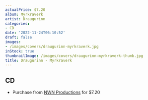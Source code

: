 ```yaml
---
actualPrice: $7.20
album: Myrkraverk
artist: Draugurinn
categories:
- CD
date: '2022-11-24T06:10:52'
draft: false
images:
- /images/covers/draugurinn-myrkraverk.jpg
inStock: true
thumbnailImage: /images/covers/draugurinn-myrkraverk-thumb.jpg
title: Draugurinn - Myrkraverk
---
```


## CD
* Purchase from [NWN Productions](http://shop.nwnprod.com/index.php?route=product/product&path=93&product_id=6868&sort=pd.name&order=ASC) for $7.20

